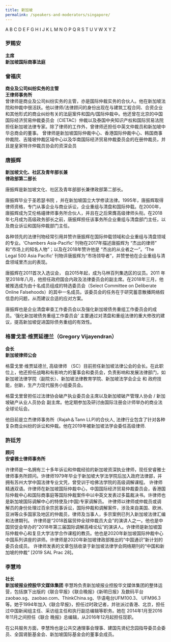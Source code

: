 ```yaml
---
title: 新加坡
permalink: /speakers-and-moderators/singapore/
---
```

A B C D E F G H I J K L M N O P Q R S T U V W X Y Z 

### 罗赐安
**主席<br>
新加坡国际商事法庭**<br>

### 曾福庆
**商业及公司纠纷实务的主管<br>
王律师事务所**<br>
曾律师是商业及公司纠纷实务的主管，亦是国际仲裁实务的合伙人。他在新加坡法院和仲裁中很活跃。他以律师/法律顾问的身份出现在与建筑工程合同、合资企业和其他形式的商业纠纷有关的法庭案件和国内/国际仲裁中。他还曾在北京的中国国际经济贸易仲裁委员会（CIETAC）仲裁以及泰国中央知识产权和国际贸易法院担任新加坡法律专家。除了律师的工作外，曾律师还担任中英文仲裁员和新加坡中华总商会的董事。 
曾律师是新加坡国际仲裁中心、香港国际仲裁中心、韩国商事仲裁院、吉隆坡仲裁区域中心以及华南国际经济贸易仲裁委员会的在册仲裁员，并且是皇家特许仲裁员协会的资深会员


### 唐振辉
**新加坡文化、社区及青年部长兼<br>
律政部第二部长**<br>

唐振辉是新加坡文化、社区及青年部部长兼律政部第二部长。

唐振辉毕业于圣若瑟书院 ，并在新加坡国立大学修读法律。1995年，唐振辉取得律师资格，专门从事企业与商业诉讼，企业重组与清盘和国际仲载。在2000年，唐振辉成为艾伦格禧律师事务所合伙人，并且在之后荣膺高级律师头衔。在2018年七月成为高级政务部长之前，唐振辉担任该事务所企业重组与清盘部门主任，以及商业诉讼和国际仲裁部门主任。

各种领先的法律刊物经常引用并赞许唐振辉在国际仲载领域和企业重组与清盘领域的专业。‘Chambers Asia-Pacific’ 刊物在2017年描述唐振辉为 “杰出的律师” 和“市场上的知名人物”；以及在2018年赞许他是 “杰出的从业者之一”。‘The Legal 500 Asia Pacific’ 刊物评唐振辉为“市场领导者”，并赞誉他在企业重组与清盘领域里杰出的表现。

唐振辉在2011首次入选议会， 自2015年起，成为马林百列集选区的议员。2011 年至2018年八月，他担任政府国会内政及法律委员会的副主席。在2018年三月，他被推选成为由十名成员组成的特选委员会（Select Committee on Deliberate Online Falsehoods）的其中一名成员。该委员会的任务在于研究蓄意散播网络假信息的问题，从而建议合适的应对方案。

唐振辉也是企业清盘审查工作委员会以及强化新加坡债务重组工作委员会的成员。‘强化新加坡债务重组工作委员会’ 主要通过对清盘和重组法律的重大修改的建议，提高新加坡促进国际债务重组的有效性。


### 格雷戈里·维贾延德兰（Gregory Vijayendran）
**会长<br>
新加坡律师公会**

格雷戈里·维贾延德兰, 高级律师 （SC）目前担任新加坡法律公会的会长。在此职位上，他还担任战略和有影响力的董事会和委员会，负责影响和发展法律部门，如 新加坡法律学院（副院长）、新加坡法律教育学院、新加坡法学会企业 和 政府技能，创新，生产力现代服务小组委员会。

格雷戈里曾担任过法律协会破产执业委员会主席以及新加坡破产管理人协会 / 新加坡破产从业人员协会 副主席。他定期参加及研讨由国际注册会计师举办的商业法全球论坛会。

他目前是立杰律师事务所（Rajah＆Tann LLP)的合伙人, 法律行业包含了针对各种复杂商业纠纷的诉讼和仲裁。他在2019年被新加坡法学会委任高级律师.


### 許廷芳
**顾问<br>
安睿雅士律师事务所**

许律师是一名拥有三十多年诉讼和仲裁经验的新加坡资深执业律师，现任安睿雅士律师事务所顾问。许律师1979年毕业于新加坡大学法学院后加入政府法律部，并拥有苏州大学中国法律专业文凭，曾受训于哈佛法学院的高级调解课程。
许律师精通双语。许律师在新加坡国际仲裁中心，中国国际经济贸易仲裁委员会，香港国际仲裁中心和国际商事庭等国际仲裁案件中以中英文发表过多篇裁决书。许律师也是新加坡国际调解中心的特使及(中国)专家调解员。
许律师以律师或仲裁员或调解员的身份处理过百余宗民事诉讼，国际仲裁和调解案件，涉及来自美国、欧洲、亚洲等众多国家及地区的仲裁员，律师及当事人，多宗案例已列入新加坡法律汇编和法律期刊。
许律师是“2018首届贸仲全球仲裁员大会”的演讲人之一。他也是中国贸促会举办的“2018年第三届国际调解高峰论坛”的演讲人。许律师是新加坡国际仲裁中心和复旦大学法学合作课程的教员。他也是2020年新加坡国际仲裁中心中国系列讲座的讲师。许律师是2020年新加坡律政部推出的“中国通识”新计划的委员会成员。
许律师发表的文章包括收录于新加坡法律学会网络期刊的“中国和新加坡的仲裁” [2019 SAL Prac 28]。


### 李慧玲
**社长<br>
新加坡报业控股华文媒体集团**
李慧玲负责新加坡报业控股华文媒体集团的整体运营，包括旗下出版的《联合早报》《联合晚报》《新明日报》及数码平台zaobao.sg、zaobao.com、ThinkChina.sg、华语电台UFM100.3、 UFM96.3等。她于1994年加入《联合早报》，担任过时政记者，并驻派过香港、北京，担任过中国新闻组主任、采访组主任和执行副总编辑等职务。她在 2014年1月至2016年11月之间担任《联合 晚报》总编辑，从2016年12月起担任现职。

在公共服务方面，李慧玲也是公共交通理事会理事、建国先贤纪念园指导委员会委员、全国肾脏基金会、新加坡国际基金会的董事会成员。
